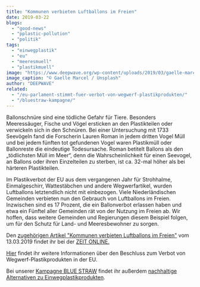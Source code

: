 ```yaml
---
title: "Kommunen verbieten Luftballons im Freien"
date: 2019-03-22
blogs: 
  - "good-news"
  - "pplastic-pollution"
  - "politik"
tags: 
  - "einwegplastik"
  - "eu"
  - "meeresmuell"
  - "plastikmuell"
image: "https://www.deepwave.org/wp-content/uploads/2019/03/gaelle-marcel-vrkSVpOwchk-unsplash-scaled.jpg"
image_caption: "© Gaelle Marcel / Unsplash"
author: "DEEPWAVE"
related: 
  - "/eu-parlament-stimmt-fuer-verbot-von-wegwerf-plastikprodukten/"
  - "/bluestraw-kampagne/"
---
```


Ballonschnüre sind eine tödliche Gefahr für Tiere. Besonders Meeressäuger, Fische und Vögel ersticken an den Plastikteilen oder verwickeln sich in den Schnüren. Bei einer Untersuchung mit 1733 Seevögeln fand die Forscherin Lauren Roman in jedem dritten Vogel Müll und bei jedem fünften tot gefundenen Vogel waren Plastikmüll oder Ballonreste die eindeutige Todesursache. Roman betitelt Ballons als den „tödlichsten Müll im Meer“, denn die Wahrscheinlichkeit für einen Seevogel, an Ballons oder ihren Einzelteilen zu sterben, ist ca. 32-mal höher als bei härteren Plastikteilen.

Im Plastikverbot der EU aus dem vergangenen Jahr für Strohhalme, Einmalgeschirr, Wattestäbchen und andere Wegwerfartikel, wurden Luftballons letztendlich nicht mit einbezogen. Viele Niederländischen Gemeinden verbieten nun den Gebrauch von Luftballons im Freien. Inzwischen sind es 17 Prozent, die ein Ballonverbot erlassen haben und etwa ein Fünftel aller Gemeinden rät von der Nutzung im Freien ab. Wir hoffen, dass weitere Gemeinden und Regierungen diesem Beispiel folgen, um für den Schutz für Land- und Meeresbewohner zu sorgen.

Den [zugehörigen Artikel "Kommunen verbieten Luftballons im Freien"](https://www.zeit.de/wissen/umwelt/2019-03/niederlande-luftballons-verbot-kommunen-umweltschutz) vom 13.03.2019 findet ihr bei der [ZEIT ONLINE.](https://www.zeit.de/index)

[Hier](https://www.deepwave.org/eu-parlament-stimmt-fuer-verbot-von-wegwerf-plastikprodukten/) findet ihr weitere Informationen über den Beschluss zum Verbot von Wegwerf-Plastikprodukten in der EU.

Bei unserer [Kampagne BLUE STRAW](https://www.deepwave.org/bluestraw-kampagne/) findet ihr außerdem [nachhaltige Alternativen zu Einwegplastikprodukten](https://www.deepwave.org/bluestraw-kampagne/alternativen-zu-einwegplastik-blog/).

